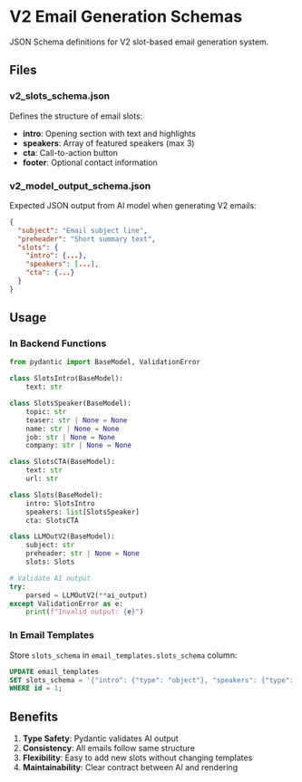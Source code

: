 # V2 Email Generation Schemas

JSON Schema definitions for V2 slot-based email generation system.

## Files

### v2_slots_schema.json
Defines the structure of email slots:
- **intro**: Opening section with text and highlights
- **speakers**: Array of featured speakers (max 3)
- **cta**: Call-to-action button
- **footer**: Optional contact information

### v2_model_output_schema.json
Expected JSON output from AI model when generating V2 emails:
```json
{
  "subject": "Email subject line",
  "preheader": "Short summary text",
  "slots": {
    "intro": {...},
    "speakers": [...],
    "cta": {...}
  }
}
```

## Usage

### In Backend Functions
```python
from pydantic import BaseModel, ValidationError

class SlotsIntro(BaseModel):
    text: str

class SlotsSpeaker(BaseModel):
    topic: str
    teaser: str | None = None
    name: str | None = None
    job: str | None = None
    company: str | None = None

class SlotsCTA(BaseModel):
    text: str
    url: str

class Slots(BaseModel):
    intro: SlotsIntro
    speakers: list[SlotsSpeaker]
    cta: SlotsCTA

class LLMOutV2(BaseModel):
    subject: str
    preheader: str | None = None
    slots: Slots

# Validate AI output
try:
    parsed = LLMOutV2(**ai_output)
except ValidationError as e:
    print(f"Invalid output: {e}")
```

### In Email Templates
Store `slots_schema` in `email_templates.slots_schema` column:
```sql
UPDATE email_templates 
SET slots_schema = '{"intro": {"type": "object"}, "speakers": {"type": "array"}}'
WHERE id = 1;
```

## Benefits

1. **Type Safety**: Pydantic validates AI output
2. **Consistency**: All emails follow same structure
3. **Flexibility**: Easy to add new slots without changing templates
4. **Maintainability**: Clear contract between AI and rendering
